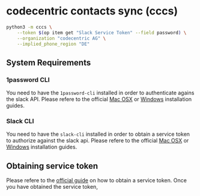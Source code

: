 # codecentric contacts sync (cccs)

```bash
python3 -m cccs \
    --token $(op item get "Slack Service Token" --field password) \
    --organization "codecentric AG" \
    --implied_phone_region "DE" 
```

## System Requirements

### 1password CLI

You need to have the `1password-cli` installed in order to authenticate agains the slack API. Please refere to the official [Mac OSX](https://api.slack.com/automation/cli/install-mac-linux) or [Windows](https://api.slack.com/automation/cli/install-windows) installation guides. 

### Slack CLI

You need to have the `slack-cli` installed in order to obtain a service token to authorize against the slack api. Please refere to the official [Mac OSX](https://api.slack.com/automation/cli/install-mac-linux) or [Windows](https://api.slack.com/automation/cli/install-windows) installation guides. 

## Obtaining service token
Please refere to the [official guide](https://api.slack.com/automation/cli/authorization#obtain-token) on how to obtain a service token. Once you have obtained the service token, 
